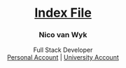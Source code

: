 <h1 align="center">
  <a href="https://nicovanwyk.github.io/index.html">Index File</a>
</h1>

<!-- Short Description -->
<h3 align="center">Nico van Wyk</h3>
<p align="center"> Full Stack Developer
    <br>
    <!-- Github Links -->
    <a href="https://github.com/NicoVanWyk">Personal Account</a>
    |
    <a href="https://github.com/Pantonym">University Account</a>
    <br>
</p>